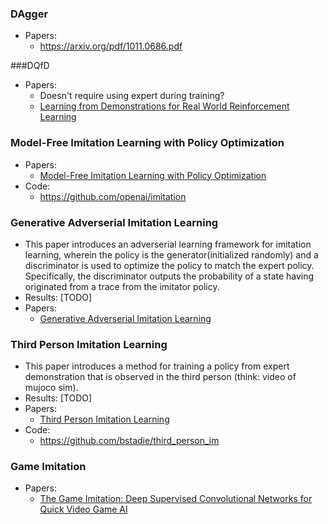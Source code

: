 ### DAgger
* Papers:
  * https://arxiv.org/pdf/1011.0686.pdf

###DQfD
* Papers:
  * Doesn't require using expert during training?
  * [Learning from Demonstrations for Real World Reinforcement Learning](https://arxiv.org/pdf/1704.03732.pdf)


### Model-Free Imitation Learning with Policy Optimization
* Papers:
  * [Model-Free Imitation Learning with Policy Optimization](http://cs.stanford.edu/people/hoj/files/HoGuptaErmon_ICML2016.pdf)
* Code:
  * https://github.com/openai/imitation

### Generative Adverserial Imitation Learning
* This paper introduces an adverserial learning framework for imitation learning, wherein the policy is the generator(initialized randomly) and a discriminator is used to optimize the policy to match the expert policy. Specifically, the discriminator outputs the probability of a state having originated from a trace from the imitator policy.
* Results: [TODO]
* Papers: 
  * [Generative Adverserial Imitation Learning](https://arxiv.org/pdf/1606.03476v1.pdf)
 
### Third Person Imitation Learning
* This paper introduces a method for training a policy from expert demonstration that is observed in the third person (think: video of mujoco sim).
* Results: [TODO]
* Papers: 
  * [Third Person Imitation Learning](https://openreview.net/pdf?id=B16dGcqlx)
* Code: 
  * https://github.com/bstadie/third_person_im

### Game Imitation
* Papers:
  * [The Game Imitation: Deep Supervised Convolutional Networks for Quick Video Game AI](https://arxiv.org/abs/1702.05663)
